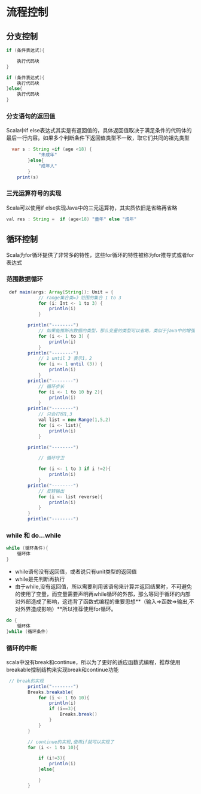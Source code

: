 # 流程控制

## 分支控制

```java
if (条件表达式){

    执行代码块
}

if (条件表达式){
    执行代码块
}else{
    执行代码块
}


```
### 分支语句的返回值

Scala中if else表达式其实是有返回值的，具体返回值取决于满足条件的代码体的最后一行内容。如果多个判断条件下返回值类型不一致，取它们共同的祖先类型

```java
  var s : String =if (age <18) {
            "未成年"
        }else{
            "成年人"
        }
    print(s)
```

### 三元运算符号的实现

Scala可以使用if else实现Java中的三元运算符，其实质依旧是省略再省略

```java
val res : String =  if (age<18) "童年" else "成年"
```

## 循环控制

Scala为for循环提供了非常多的特性，这些for循环的特性被称为for推导式或者for表达式

### 范围数据循环

```java
 def main(args: Array[String]): Unit = {
            // range集合类=》范围的集合 1 to 3
            for (i: Int <- 1 to 3) {
                println(i)
            }

        println("--------")
            // 如果能推断出数据的类型，那么变量的类型可以省略，类似于java中的增强for循环
            for (i <- 1 to 3) {
                println(i)
            }
        println("--------")
            // 1 until 3 表示1，2
            for (i <- 1 until (3)) {
                println(i)
            }
        println("--------")
            // 循环步长
            for (i <- 1 to 10 by 2){
                println(i)
            }
        println("--------")
            // 只会打印1,3
            val list = new Range(1,5,2)
            for (i <- list){
                println(i)
            }

        println("--------")

            // 循环守卫

            for (i <- 1 to 3 if i !=2){
                println(i)
            }
        println("--------")
            // 反转输出
            for (i <- list reverse){
                println(i)
            }
        }
        println("--------")
```

### while 和 do...while

```c
while (循环条件){
    循环体
}
```
- while语句没有返回值，或者说只有unit类型的返回值
- while是先判断再执行
- 由于while,没有返回值，所以需要利用该语句来计算并返回结果时，不可避免的使用了变量，而变量需要声明再while循环的外部，那么等同于循环的内部对外部造成了影响，这违背了函数式编程的重要思想**（输入=>函数=>输出,不对外界造成影响）**所以推荐使用for循环。


```c
do {
    循环体
}while (循环条件)
```

### 循环的中断

scala中没有break和continue，所以为了更好的适应函数式编程，推荐使用breakable控制结构来实现break和continue功能

```java
 // break的实现
        println("--------")
        Breaks.breakable{
            for (i <- 1 to 10){
                println(i)
                if (i==3){
                    Breaks.break()
                }
            }
        }

        // continue的实现,使用if就可以实现了
        for (i <- 1 to 10){

            if (i!=3){
                println(i)
            }else{

            }
        }
```



